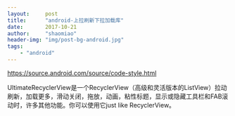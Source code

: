 ```yaml
---
layout:     post
title:      "android-上拉刷新下拉加载库"
date:       2017-10-21
author:     "shaomiao"
header-img: "img/post-bg-android.jpg"
tags:
    - "android"
---
```

https://source.android.com/source/code-style.html

UltimateRecyclerView是一个RecyclerView（高级和灵活版本的ListView）拉动刷新，加载更多，滑动关闭，拖放，动画，粘性标题，显示或隐藏工具栏和FAB滚动时，许多其他功能。你可以使用它just like RecyclerView。
